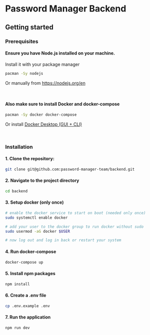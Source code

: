 # Password Manager Backend

## Getting started

### Prerequisites

#### Ensure you have Node.js installed on your machine.
Install it with your package manager

```bash
pacman -Sy nodejs
```

Or manually from https://nodejs.org/en

<br>

#### Also make sure to install Docker and docker-compose

```bash
pacman -Sy docker docker-compose
```

Or install [Docker Desktop (GUI + CLI)](https://www.docker.com/products/docker-desktop/)

<br>

### Installation

#### 1. Clone the repository:

```bash
git clone git@github.com:password-manager-team/backend.git
```

#### 2. Navigate to the project directory

```bash
cd backend
```

#### 3. Setup docker (only once)

```bash
# enable the docker service to start on boot (needed only once)
sudo systemctl enable docker

# add your user to the docker group to run docker without sudo
sudo usermod -aG docker $USER

# now log out and log in back or restart your system
```

#### 4. Run docker-compose

```bash
docker-compose up
```

#### 5. Install npm packages

```bash
npm install
```

#### 6. Create a .env file

```bash
cp .env.example .env
```

#### 7. Run the application

```bash
npm run dev
```

